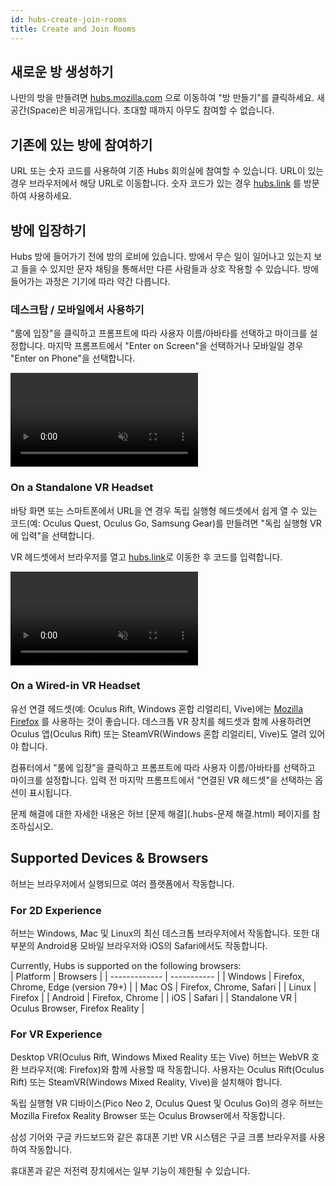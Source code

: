 ```yaml
---
id: hubs-create-join-rooms
title: Create and Join Rooms
---
```


## 새로운 방 생성하기
나만의 방을 만들려면 [hubs.mozilla.com](https://hubs.mozilla.com/) 으로 이동하여 "방 만들기"를 클릭하세요. 새 공간(Space)은 비공개입니다. 초대할 때까지 아무도 참여할 수 없습니다.

## 기존에 있는 방에 참여하기
URL 또는 숫자 코드를 사용하여 기존 Hubs 회의실에 참여할 수 있습니다. URL이 있는 경우 브라우저에서 해당 URL로 이동합니다. 숫자 코드가 있는 경우 [hubs.link](https://hubs.link) 를 방문하여 사용하세요.

## 방에 입장하기
Hubs 방에 들어가기 전에 방의 로비에 있습니다. 방에서 무슨 일이 일어나고 있는지 보고 들을 수 있지만 문자 채팅을 통해서만 다른 사람들과 상호 작용할 수 있습니다. 방에 들어가는 과정은 기기에 따라 약간 다릅니다.

### 데스크탑 / 모바일에서 사용하기 

"룸에 입장"을 클릭하고 프롬프트에 따라 사용자 이름/아바타를 선택하고 마이크를 설정합니다. 마지막 프롬프트에서 "Enter on Screen"을 선택하거나 모바일일 경우 "Enter on Phone"을 선택합니다.

<video autoplay loop muted controls >
  <source src="img/hubs-enter-room.mp4" type="video/mp4">
  <img src="img/intro-hubs-enter-room-min.PNG" alt="Hubs Lobby">
  Your browser does not support HTML5 video.
</video>

### On a Standalone VR Headset

바탕 화면 또는 스마트폰에서 URL을 연 경우 독립 실행형 헤드셋에서 쉽게 열 수 있는 코드(예: Oculus Quest, Oculus Go, Samsung Gear)를 만들려면 "독립 실행형 VR에 입력"을 선택합니다.

VR 헤드셋에서 브라우저를 열고 [hubs.link](https://hubs.link)로 이동한 후 코드를 입력합니다.

<video autoplay loop muted controls >
  <source src="img/hubs-enter-standalone-vr.mp4" type="video/mp4">
  <img src="img/intro-hubs-enter-room-min.PNG" alt="Hubs Lobby">
  Your browser does not support HTML5 video.
</video>

### On a Wired-in VR Headset

유선 연결 헤드셋(예: Oculus Rift, Windows 혼합 리얼리티, Vive)에는 [Mozilla Firefox](https://www.mozilla.org/en-US/firefox/new/) 를 사용하는 것이 좋습니다. 데스크톱 VR 장치를 헤드셋과 함께 사용하려면 Oculus 앱(Oculus Rift) 또는 SteamVR(Windows 혼합 리얼리티, Vive)도 열려 있어야 합니다.

컴퓨터에서 "룸에 입장"을 클릭하고 프롬프트에 따라 사용자 이름/아바타를 선택하고 마이크를 설정합니다. 입력 전 마지막 프롬프트에서 "연결된 VR 헤드셋"을 선택하는 옵션이 표시됩니다.

문제 해결에 대한 자세한 내용은 허브 [문제 해결](.hubs-문제 해결.html) 페이지를 참조하십시오.

<!-- ![Enter room on Wired in device](../../website/static/img/hubs-enter-connected-vr.jpeg)

### On Cardboard

Using Google Chrome on your mobile device, select "Enter Room" and follow the prompts to select a username/avatar and set up your mic. On the final prompt select "Enter on Google Cardboard". -->

## Supported Devices & Browsers

허브는 브라우저에서 실행되므로 여러 플랫폼에서 작동합니다.

### For 2D Experience
허브는 Windows, Mac 및 Linux의 최신 데스크톱 브라우저에서 작동합니다. 또한 대부분의 Android용 모바일 브라우저와 iOS의 Safari에서도 작동합니다.

Currently, Hubs is supported on the following browsers:  
| Platform      | Browsers |
| ------------- | ----------- |
| Windows       | Firefox, Chrome, Edge (version 79+) |
| Mac OS        | Firefox, Chrome, Safari |
| Linux         | Firefox | 
| Android       | Firefox, Chrome | 
| iOS           | Safari | 
| Standalone VR | Oculus Browser, Firefox Reality | 

### For VR Experience
Desktop VR(Oculus Rift, Windows Mixed Reality 또는 Vive) 허브는 WebVR 호환 브라우저(예: Firefox)와 함께 사용할 때 작동합니다. 사용자는 Oculus Rift(Oculus Rift) 또는 SteamVR(Windows Mixed Reality, Vive)을 설치해야 합니다.

독립 실행형 VR 디바이스(Pico Neo 2, Oculus Quest 및 Oculus Go)의 경우 허브는 Mozilla Firefox Reality Browser 또는 Oculus Browser에서 작동합니다.

삼성 기어와 구글 카드보드와 같은 휴대폰 기반 VR 시스템은 구글 크롬 브라우저를 사용하여 작동합니다.

휴대폰과 같은 저전력 장치에서는 일부 기능이 제한될 수 있습니다.


